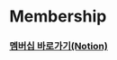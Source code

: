 # Membership

### [멤버십 바로가기(Notion)](https://www.notion.so/ludium/Membership-e376433a406f4a23b7fc6aba2d84456b)

